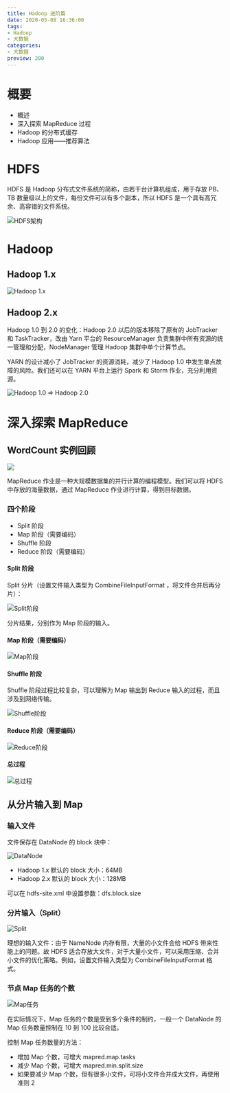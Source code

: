 ```yaml
---
title: Hadoop 进阶篇
date: 2020-05-08 16:36:00
tags:
- Hadoop
- 大数据
categories:
- 大数据
preview: 200
---
```


# 概要

- 概述
- 深入探索 MapReduce 过程
- Hadoop 的分布式缓存
- Hadoop 应用——推荐算法

# HDFS

HDFS 是 Hadoop 分布式文件系统的简称，由若干台计算机组成，用于存放 PB、TB 数量级以上的文件，每份文件可以有多个副本，所以 HDFS 是一个具有高冗余、高容错的文件系统。

![HDFS架构](images/image-20200508165016013.png)

# Hadoop

## Hadoop 1.x

![Hadoop 1.x](images/image-20200508165127618.png)

## Hadoop 2.x

Hadoop 1.0 到 2.0 的变化：Hadoop 2.0 以后的版本移除了原有的 JobTracker 和 TaskTracker，改由 Yarn 平台的 ResourceManager 负责集群中所有资源的统一管理和分配，NodeManager 管理 Hadoop 集群中单个计算节点。

YARN 的设计减小了 JobTracker 的资源消耗，减少了 Hadoop 1.0 中发生单点故障的风险。我们还可以在 YARN 平台上运行 Spark 和 Storm 作业，充分利用资源。

![Hadoop 1.0 => Hadoop 2.0](images/image-20200508165216140.png)

# 深入探索 MapReduce

## WordCount 实例回顾

![](images/image-20200508170750118.png)

MapReduce 作业是一种大规模数据集的并行计算的编程模型。我们可以将 HDFS 中存放的海量数据，通过 MapReduce 作业进行计算，得到目标数据。

### 四个阶段

- Split 阶段
- Map 阶段（需要编码）
- Shuffle 阶段
- Reduce 阶段（需要编码）

#### Split 阶段

Split 分片（设置文件输入类型为 CombineFileInputFormat ，将文件合并后再分片）：

![Split阶段](images/image-20200508170958554.png)

分片结果，分别作为 Map 阶段的输入。

#### Map 阶段（需要编码）

![Map阶段](images/image-20200508171722839.png)

#### Shuffle 阶段

Shuffle 阶段过程比较复杂，可以理解为 Map 输出到 Reduce 输入的过程，而且涉及到网络传输。

![Shuffle阶段](images/image-20200508172031375.png)

#### Reduce 阶段（需要编码）

![Reduce阶段](images/image-20200508172406784.png)

#### 总过程

![总过程](images/image-20200508172638663.png)

## 从分片输入到 Map

### 输入文件

文件保存在 DataNode 的 block 块中：

![DataNode](images/image-20200508174131906.png)

- Hadoop 1.x 默认的 block 大小：64MB
- Hadoop 2.x 默认的 block 大小：128MB

可以在 hdfs-site.xml 中设置参数：dfs.block.size

### 分片输入（Split）

![Split](images/image-20200508174446605.png)

理想的输入文件：由于 NameNode 内存有限，大量的小文件会给 HDFS 带来性能上的问题。故 HDFS 适合存放大文件，对于大量小文件，可以采用压缩、合并小文件的优化策略。例如，设置文件输入类型为 CombineFileInputFormat 格式。

### 节点 Map 任务的个数

![Map任务](images/image-20200508175348681.png)

在实际情况下，Map 任务的个数是受到多个条件的制约，一般一个 DataNode 的 Map 任务数量控制在 10 到 100 比较合适。

控制 Map 任务数量的方法：

- 增加 Map 个数，可增大 mapred.map.tasks
- 减少 Map 个数，可增大 mapred.min.split.size
- 如果要减少 Map 个数，但有很多小文件，可将小文件合并成大文件，再使用准则 2

